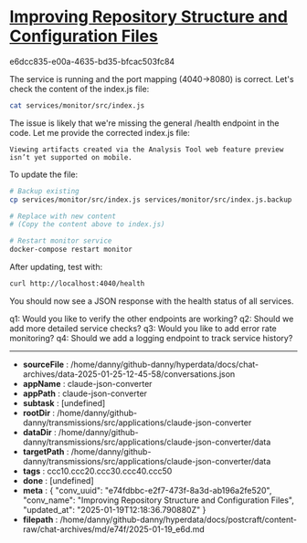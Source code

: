 # [Improving Repository Structure and Configuration Files](https://claude.ai/chat/e74fdbbc-e2f7-473f-8a3d-ab196a2fe520)

e6dcc835-e00a-4635-bd35-bfcac503fc84

 The service is running and the port mapping (4040->8080) is correct. Let's check the content of the index.js file:

```bash
cat services/monitor/src/index.js
```

The issue is likely that we're missing the general /health endpoint in the code. Let me provide the corrected index.js file:
```
Viewing artifacts created via the Analysis Tool web feature preview isn’t yet supported on mobile.
```



To update the file:

```bash
# Backup existing
cp services/monitor/src/index.js services/monitor/src/index.js.backup

# Replace with new content
# (Copy the content above to index.js)

# Restart monitor service
docker-compose restart monitor
```

After updating, test with:
```bash
curl http://localhost:4040/health
```

You should now see a JSON response with the health status of all services.

q1: Would you like to verify the other endpoints are working?
q2: Should we add more detailed service checks?
q3: Would you like to add error rate monitoring?
q4: Should we add a logging endpoint to track service history?

---

* **sourceFile** : /home/danny/github-danny/hyperdata/docs/chat-archives/data-2025-01-25-12-45-58/conversations.json
* **appName** : claude-json-converter
* **appPath** : claude-json-converter
* **subtask** : [undefined]
* **rootDir** : /home/danny/github-danny/transmissions/src/applications/claude-json-converter
* **dataDir** : /home/danny/github-danny/transmissions/src/applications/claude-json-converter/data
* **targetPath** : /home/danny/github-danny/transmissions/src/applications/claude-json-converter/data
* **tags** : ccc10.ccc20.ccc30.ccc40.ccc50
* **done** : [undefined]
* **meta** : {
  "conv_uuid": "e74fdbbc-e2f7-473f-8a3d-ab196a2fe520",
  "conv_name": "Improving Repository Structure and Configuration Files",
  "updated_at": "2025-01-19T12:18:36.790880Z"
}
* **filepath** : /home/danny/github-danny/hyperdata/docs/postcraft/content-raw/chat-archives/md/e74f/2025-01-19_e6d.md